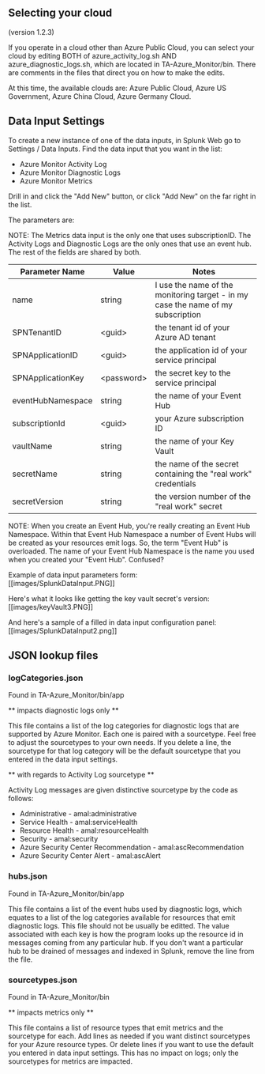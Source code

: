 ## Selecting your cloud
(version 1.2.3)  

If you operate in a cloud other than Azure Public Cloud, you can select your cloud by editing BOTH of azure_activity_log.sh AND azure_diagnostic_logs.sh, which are located in TA-Azure_Monitor/bin. There are comments in the files that direct you on how to make the edits.

At this time, the available clouds are: Azure Public Cloud, Azure US Government, Azure China Cloud, Azure Germany Cloud.

## Data Input Settings
To create a new instance of one of the data inputs, in Splunk Web go to Settings / Data Inputs. Find the data input that you want in the list:
* Azure Monitor Activity Log
* Azure Monitor Diagnostic Logs
* Azure Monitor Metrics

Drill in and click the "Add New" button, or click "Add New" on the far right in the list.  

The parameters are:  

NOTE: The Metrics data input is the only one that uses subscriptionID. The Activity Logs and Diagnostic Logs are the only ones that use an event hub. The rest of the fields are shared by both. 

| Parameter Name | Value | Notes |
|----------------|-------|-------|
| name | string | I use the name of the monitoring target - in my case the name of my subscription |
| SPNTenantID | \<guid\> | the tenant id of your Azure AD tenant |
| SPNApplicationID | \<guid\> | the application id of your service principal |
| SPNApplicationKey | \<password\> | the secret key to the service principal |
| eventHubNamespace | string | the name of your Event Hub |
| subscriptionId | \<guid\> | your Azure subscription ID |
| vaultName | string | the name of your Key Vault |
| secretName | string | the name of the secret containing the "real work" credentials |
| secretVersion | string | the version number of the "real work" secret |

NOTE: When you create an Event Hub, you're really creating an Event Hub Namespace. Within that Event Hub Namespace a number of Event Hubs will be created as your resources emit logs. So, the term "Event Hub" is overloaded. The name of your Event Hub Namespace is the name you used when you created your "Event Hub". Confused?

Example of data input parameters form:  
[[images/SplunkDataInput.PNG]]

Here's what it looks like getting the key vault secret's version:  
[[images/keyVault3.PNG]]

And here's a sample of a filled in data input configuration panel:  
[[images/SplunkDataInput2.png]]

## JSON lookup files

### logCategories.json
Found in TA-Azure_Monitor/bin/app  

** impacts diagnostic logs only **  

This file contains a list of the log categories for diagnostic logs that are supported by Azure Monitor. Each one is paired with a sourcetype. Feel free to adjust the sourcetypes to your own needs. If you delete a line, the sourcetype for that log category will be the default sourcetype that you entered in the data input settings.  

** with regards to Activity Log sourcetype **  

Activity Log messages are given distinctive sourcetype by the code as follows:  
* Administrative - amal:administrative
* Service Health - amal:serviceHealth
* Resource Health - amal:resourceHealth
* Security - amal:security
* Azure Security Center Recommendation - amal:ascRecommendation
* Azure Security Center Alert - amal:ascAlert  

### hubs.json
Found in TA-Azure_Monitor/bin/app

This file contains a list of the event hubs used by diagnostic logs, which equates to a list of the log categories available for resources that emit diagnostic logs. This file should not be usually be editted. The value associated with each key is how the program looks up the resource id in messages coming from any particular hub. If you don't want a particular hub to be drained of messages and indexed in Splunk, remove the line from the file.

### sourcetypes.json
Found in TA-Azure_Monitor/bin

** impacts metrics only **  

This file contains a list of resource types that emit metrics and the sourcetype for each. Add lines as needed if you want distinct sourcetypes for your Azure resource types. Or delete lines if you want to use the default you entered in data input settings. This has no impact on logs; only the sourcetypes for metrics are impacted.
